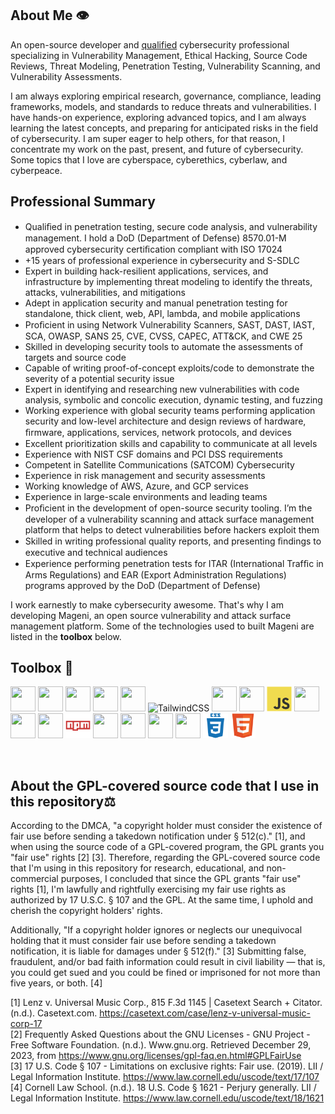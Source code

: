<h2>About Me 👁</h2>

An open-source developer and <a href="https://www.credly.com/badges/65e62aa6-b7af-462f-be51-daedcf2ba3f7/public_url" target="_blank">qualified</a> cybersecurity professional specializing in Vulnerability Management, Ethical Hacking, Source Code Reviews, Threat Modeling, Penetration Testing, Vulnerability Scanning, and Vulnerability Assessments.  

I am always exploring empirical research, governance, compliance, leading frameworks, models, and standards to reduce threats and vulnerabilities. I have hands-on experience, exploring advanced topics, and I am always learning the latest concepts, and preparing for anticipated risks in the field of cybersecurity. I am super eager to help others, for that reason, I concentrate my work on the past, present, and future of cybersecurity. Some topics that I love are cyberspace, cyberethics, cyberlaw, and cyberpeace.

<h2>Professional Summary </h2>
<ul>
<li>Qualiﬁed in penetration testing, secure code analysis, and vulnerability management. I hold a DoD (Department of Defense) 8570.01-M approved cybersecurity certiﬁcation compliant with ISO 17024</li>
<li>+15 years of professional experience in cybersecurity and S-SDLC</li>
<li>Expert in building hack-resilient applications, services, and infrastructure by implementing threat modeling to identify the threats, attacks, vulnerabilities, and mitigations</li>
<li>Adept in application security and manual penetration testing for standalone, thick client, web, API, lambda, and mobile applications</li>
<li>Proﬁcient in using Network Vulnerability Scanners, SAST, DAST, IAST, SCA, OWASP, SANS 25, CVE, CVSS, CAPEC, ATT&CK, and CWE 25</li>
<li>Skilled in developing security tools to automate the assessments of targets and source code</li>
<li>Capable of writing proof-of-concept exploits/code to demonstrate the severity of a potential security issue</li>
<li>Expert in identifying and researching new vulnerabilities with code analysis, symbolic and concolic execution, dynamic testing, and fuzzing</li>
<li>Working experience with global security teams performing application security and low-level architecture and design reviews of hardware, ﬁrmware, applications, services, network protocols, and devices</li>
<li>Excellent prioritization skills and capability to communicate at all levels</li>
<li>Experience with NIST CSF domains and PCI DSS requirements</li>
<li>Competent in Satellite Communications (SATCOM) Cybersecurity</li>
<li>Experience in risk management and security assessments</li>
<li>Working knowledge of AWS, Azure, and GCP services</li>
<li>Experience in large-scale environments and leading teams</li>
<li>Proﬁcient in the development of open-source security tooling. I’m the developer of a vulnerability scanning and attack surface management platform that helps to detect vulnerabilities before hackers exploit them</li>
<li>Skilled in writing professional quality reports, and presenting ﬁndings to executive and technical audiences</li>
<li>Experience performing penetration tests for ITAR (International Trafﬁc in Arms Regulations) and EAR (Export Administration Regulations) programs approved by the DoD (Department of Defense)</li>
</ul>


I work earnestly to make cybersecurity awesome. That's why I am developing Mageni, an open source vulnerability and attack surface management platform. Some of the technologies used to built Mageni are listed in the **toolbox** below.

<h2>Toolbox 🧰</h2>

<img src="https://cdn.jsdelivr.net/gh/devicons/devicon/icons/c/c-original.svg" width="40" height="40" /> <img src="https://cdn.jsdelivr.net/gh/devicons/devicon/icons/laravel/laravel-plain.svg" width="40" height="40" /> <img src="https://cdn.jsdelivr.net/gh/devicons/devicon/icons/php/php-original.svg"  width="40" height="40" /> <img src="https://cdn.jsdelivr.net/gh/devicons/devicon/icons/sqlite/sqlite-original.svg" width="40" height="40"/> <img src="https://cdn.jsdelivr.net/gh/devicons/devicon/icons/cmake/cmake-original.svg" width="40" height="40" /> <img src="https://cdn.worldvectorlogo.com/logos/tailwindcss.svg" alt="TailwindCSS" width="40" height="40"/> <img src="https://cdn.jsdelivr.net/gh/devicons/devicon/icons/docker/docker-original.svg" width="40" height="40"/> <img src="https://cdn.jsdelivr.net/gh/devicons/devicon/icons/gcc/gcc-original.svg" width="40" height="40"/> <img src="https://github.com/devicons/devicon/blob/master/icons/javascript/javascript-original.svg" alt="JavaScript" width="40" height="40"/> <img src="https://cdn.jsdelivr.net/gh/devicons/devicon/icons/git/git-original.svg" width="40" height="40"/> <img src="https://cdn.jsdelivr.net/gh/devicons/devicon/icons/github/github-original.svg" width="40" height="40"/> <img src="https://cdn.jsdelivr.net/gh/devicons/devicon/icons/amazonwebservices/amazonwebservices-original.svg" width="40" height="40" /> <img src="https://github.com/devicons/devicon/blob/master/icons/npm/npm-original-wordmark.svg" alt="npm" width="40" height="40"/> <img src="https://cdn.jsdelivr.net/gh/devicons/devicon/icons/redis/redis-original.svg" width="40" height="40"/> <img src="https://cdn.jsdelivr.net/gh/devicons/devicon/icons/ssh/ssh-original.svg" width="40" height="40" /> <img src="https://cdn.jsdelivr.net/gh/devicons/devicon/icons/visualstudio/visualstudio-plain.svg" width="40" height="40"/> <img src="https://cdn.jsdelivr.net/gh/devicons/devicon/icons/ubuntu/ubuntu-plain.svg" width="40" height="40" /> <img src="https://github.com/devicons/devicon/blob/master/icons/css3/css3-plain-wordmark.svg" alt="CSS" width="40" height="40"/> <img src="https://github.com/devicons/devicon/blob/master/icons/html5/html5-original.svg" alt="HTML" width="40" height="40"/> 

<br />

<h2>About the GPL-covered source code that I use in this repository⚖️</h2>

According to the DMCA, "a copyright holder must consider the existence of fair use before sending a takedown notification under § 512(c)." [1], and when using the source code of a GPL-covered program, the GPL grants you "fair use" rights [2] [3]. Therefore, regarding the GPL-covered source code that I'm using in this repository for research, educational, and non-commercial purposes, I concluded that since the GPL grants "fair use" rights [1], I'm lawfully and rightfully exercising my fair use rights as authorized by 17 U.S.C. § 107 and the GPL. At the same time, I uphold and cherish the copyright holders' rights. 

Additionally, "If a copyright holder ignores or neglects our unequivocal holding that it must consider fair use before sending a takedown notification, it is liable for damages under § 512(f)." [3] Submitting false, fraudulent, and/or bad faith information could result in civil liability — that is, you could get sued and you could be fined or imprisoned for not more than five years, or both. [4] 

[1] Lenz v. Universal Music Corp., 815 F.3d 1145 | Casetext Search + Citator. (n.d.). Casetext.com. https://casetext.com/case/lenz-v-universal-music-corp-17 <br />
[2] Frequently Asked Questions about the GNU Licenses - GNU Project - Free Software Foundation. (n.d.). Www.gnu.org. Retrieved December 29, 2023, from https://www.gnu.org/licenses/gpl-faq.en.html#GPLFairUse <br />
[3] 17 U.S. Code § 107 - Limitations on exclusive rights: Fair use. (2019). LII / Legal Information Institute. https://www.law.cornell.edu/uscode/text/17/107 <br />
[4] Cornell Law School. (n.d.). 18 U.S. Code § 1621 - Perjury generally. LII / Legal Information Institute. https://www.law.cornell.edu/uscode/text/18/1621
